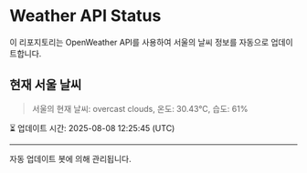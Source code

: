 
# Weather API Status

이 리포지토리는 OpenWeather API를 사용하여 서울의 날씨 정보를 자동으로 업데이트합니다.

## 현재 서울 날씨
> 서울의 현재 날씨: overcast clouds, 온도: 30.43°C, 습도: 61%

⏳ 업데이트 시간: 2025-08-08 12:25:45 (UTC)

---
자동 업데이트 봇에 의해 관리됩니다.

